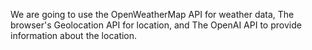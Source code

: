 We are going to use the OpenWeatherMap API for weather data, 
The browser's Geolocation API for location, and 
The OpenAI API to provide information about the location.
